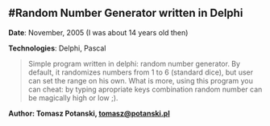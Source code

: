 #Random Number Generator written in Delphi
---
**Date**: November, 2005 (I was about 14 years old then)

**Technologies**: Delphi, Pascal

> Simple program written in delphi: random number generator. By default, it randomizes numbers from 1 to 6 (standard dice), but user can set the range on his own. What is more, using this program you can cheat: by typing apropriate keys combination random number can be magically high or low ;). 

**Author: Tomasz Potanski, tomasz@potanski.pl**
